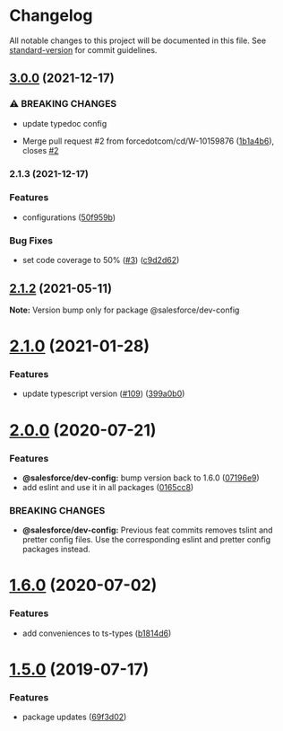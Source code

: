 # Changelog

All notable changes to this project will be documented in this file. See [standard-version](https://github.com/conventional-changelog/standard-version) for commit guidelines.

## [3.0.0](https://github.com/forcedotcom/dev-config/compare/v2.1.3...v3.0.0) (2021-12-17)


### ⚠ BREAKING CHANGES

* update typedoc config

* Merge pull request #2 from forcedotcom/cd/W-10159876 ([1b1a4b6](https://github.com/forcedotcom/dev-config/commit/1b1a4b6cd13d51da346a9a2d06a59a8147f82e9c)), closes [#2](https://github.com/forcedotcom/dev-config/issues/2)

### 2.1.3 (2021-12-17)


### Features

* configurations ([50f959b](https://github.com/forcedotcom/dev-config/commit/50f959b2fe99508a8a0c8b460dc4bf2c22e6abe6))


### Bug Fixes

* set code coverage to 50% ([#3](https://github.com/forcedotcom/dev-config/issues/3)) ([c9d2d62](https://github.com/forcedotcom/dev-config/commit/c9d2d6210dade817963e743648670c8d50ffb646))

## [2.1.2](https://github.com/forcedotcom/sfdx-dev-packages/compare/@salesforce/dev-config@2.1.0...@salesforce/dev-config@2.1.2) (2021-05-11)

**Note:** Version bump only for package @salesforce/dev-config





# [2.1.0](https://github.com/forcedotcom/sfdx-dev-packages/compare/@salesforce/dev-config@2.0.0...@salesforce/dev-config@2.1.0) (2021-01-28)


### Features

* update typescript version ([#109](https://github.com/forcedotcom/sfdx-dev-packages/issues/109)) ([399a0b0](https://github.com/forcedotcom/sfdx-dev-packages/commit/399a0b03aa831f25511bb3391702c10dc5c4a488))





# [2.0.0](https://github.com/forcedotcom/sfdx-dev-packages/compare/@salesforce/dev-config@1.6.0...@salesforce/dev-config@2.0.0) (2020-07-21)


### Features

* **@salesforce/dev-config:** bump version back to 1.6.0 ([07196e9](https://github.com/forcedotcom/sfdx-dev-packages/commit/07196e9719b0a5ace2c9a620af8012501c06c6e6))
* add eslint and use it in all packages ([0165cc8](https://github.com/forcedotcom/sfdx-dev-packages/commit/0165cc8853079c7f987dddfb60ced3efb00deea0))


### BREAKING CHANGES

* **@salesforce/dev-config:** Previous feat commits removes tslint and pretter config files. Use the
corresponding eslint and pretter config packages instead.





# [1.6.0](https://github.com/forcedotcom/sfdx-dev-packages/compare/@salesforce/dev-config@1.5.0...@salesforce/dev-config@1.6.0) (2020-07-02)


### Features

* add conveniences to ts-types ([b1814d6](https://github.com/forcedotcom/sfdx-dev-packages/commit/b1814d6))





# [1.5.0](https://github.com/forcedotcom/sfdx-dev-packages/compare/@salesforce/dev-config@1.4.4...@salesforce/dev-config@1.5.0) (2019-07-17)


### Features

* package updates ([69f3d02](https://github.com/forcedotcom/sfdx-dev-packages/commit/69f3d02))
